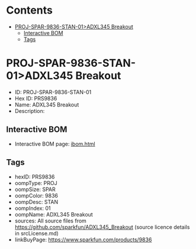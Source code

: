 



Contents
========

* [PROJ-SPAR-9836-STAN-01>ADXL345 Breakout](#proj-spar-9836-stan-01adxl345-breakout)
	* [Interactive BOM](#interactive-bom)
	* [Tags](#tags)

# PROJ-SPAR-9836-STAN-01>ADXL345 Breakout

- ID: PROJ-SPAR-9836-STAN-01
- Hex ID: PRS9836
- Name: ADXL345 Breakout
- Description: 

## Interactive BOM

- Interactive BOM page: [ibom.html](kicad/bom/ibom.html)

## Tags

- hexID: PRS9836
- oompType: PROJ
- oompSize: SPAR
- oompColor: 9836
- oompDesc: STAN
- oompIndex: 01
- oompName: ADXL345 Breakout
- sources: All source files from https://github.com/sparkfun/ADXL345_Breakout (source licence details in srcLicense.md)
- linkBuyPage: https://www.sparkfun.com/products/9836
